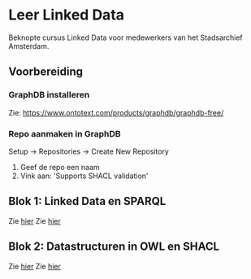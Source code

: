 # Leer Linked Data

Beknopte cursus Linked Data voor medewerkers van het Stadsarchief Amsterdam.

## Voorbereiding
### GraphDB installeren
Zie: https://www.ontotext.com/products/graphdb/graphdb-free/

### Repo aanmaken in GraphDB
Setup -> Repositories -> Create New Repository

1. Geef de repo een naam
2. Vink aan: 'Supports SHACL validation'

## Blok 1: Linked Data en SPARQL
Zie [hier](Leer-Linked-Data-les1.md)
Zie [hier](Leer-Linked-Data-les2.md)

## Blok 2: Datastructuren in OWL en SHACL
Zie [hier](Leer-Linked-Data-les3.md)
Zie [hier](Leer-Linked-Data-les4.md)
